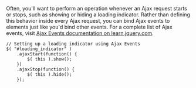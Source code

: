 <script>{
	"title": "Ajax Events",
	"level": "beginner",
	"source": "http://jqfundamentals.com/legacy",
	"attribution": [ "jQuery Fundamentals" ]
}</script>

Often, you'll want to perform an operation whenever an Ajax request starts or stops, such as showing or hiding a loading indicator. Rather than defining this behavior inside every Ajax request, you can bind Ajax events to elements just like you'd bind other events. For a complete list of Ajax events, visit [Ajax Events documentation on learn.jquery.com](http://api.jquery.com/Ajax_Events/).

```
// Setting up a loading indicator using Ajax Events
$( "#loading_indicator" )
	.ajaxStart(function() {
		$( this ).show();
	})
	.ajaxStop(function() {
		$( this ).hide();
	});
```
